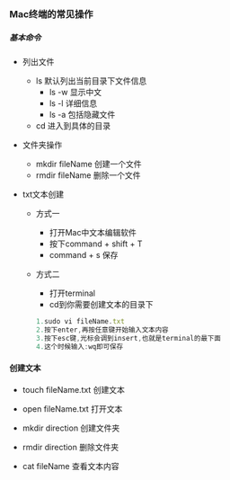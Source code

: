 ### Mac终端的常见操作
##### 基本命令
- 列出文件
	- ls 默认列出当前目录下文件信息
		- ls -w 显示中文
		- ls -l 详细信息
		- ls -a 包括隐藏文件
	- cd 进入到具体的目录

- 文件夹操作
	- mkdir fileName    创建一个文件
	- rmdir fileName		删除一个文件
 
- txt文本创建
	- 方式一
		- 打开Mac中文本编辑软件
		- 按下command + shift + T
		- command + s 保存
 
 	- 方式二
 		- 打开terminal
 		- cd到你需要创建文本的目录下
 		
 		```js
 		1.sudo vi fileName.txt
		2.按下enter,再按任意键开始输入文本内容
		3.按下esc键,光标会调到insert,也就是terminal的最下面
		4.这个时候输入:wq即可保存
 		```
 		
#### 创建文本
- touch fileName.txt  创建文本
- open fileName.txt	 打开文本
- mkdir direction   创建文件夹
- rmdir direction	删除文件夹

- cat fileName 查看文本内容